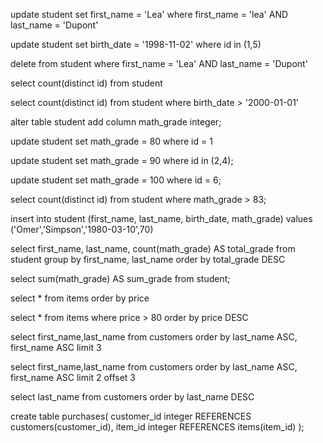 <!-- Exercise 1
1. ‘lea Dupont’ was inserted wrong. Update her first_name to uppercase. -->
update student
set first_name = 'Lea'
where first_name = 'lea' AND last_name = 'Dupont'

<!-- 2. ‘Lea Dupont’ and ‘Marc Dupont’ are twins, they should have the same birth_date. Update both their birth_date to 02/11/1998 -->
update student
set birth_date = '1998-11-02'
where id in (1,5)

<!-- 3. Delete the record where “Lea” is the first_name and ‘Dupont’ is the last_name -->
delete from student
where first_name = 'Lea' AND last_name = 'Dupont'

<!-- Count how many students are in the table -->
select count(distinct id) from student

<!-- Count how many students were born after 1/01/2000 -->
select count(distinct id) from student
where birth_date > '2000-01-01'

<!-- Add a column to the table student, called math_grade -->
alter table student
add column math_grade integer;

<!-- Add the grade 80 to the student which id is 1 -->
update student
set math_grade = 80
where id = 1

<!-- Add the grade 90 to the students which id are 2 and 4 -->
update student
set math_grade = 90
where id in (2,4);

<!-- Add the grade 100 to the student which id is 6 -->
update student
set math_grade = 100
where id = 6;

<!-- Count how many students have a grade bigger than 83 -->
select count(distinct id) from student
where math_grade > 83;

<!-- Add another student named Omer Simpson with the same birth_date (as the one already in the table). Give him the grade 70 -->
insert into student (first_name, last_name, birth_date, math_grade)
values
    ('Omer','Simpson','1980-03-10',70)

<!-- Count how many grades have each student (depending on their first and last name). Use an alias called total_grade to fetch the grades. (Omer Simpson should have 2 grades). Hint : use GROUP BY -->
select first_name, last_name, count(math_grade) AS total_grade
from student
group by first_name, last_name
order by total_grade DESC

<!-- Do the sum of the grades of all the students -->
select sum(math_grade) AS sum_grade
from student;

<!-- Exercise 2 -->
<!-- Use SQL to get the following from the database:
All items, ordered by price (lowest to highest) -->
select * from items
order by price

<!-- Items with a price above 80, ordered by price (highest to lowest) -->
select * from items
where price > 80
order by price DESC

<!-- The first 3 customers in alphabetical order (A-Z) – exclude ‘id’ from the results. -->
select first_name,last_name
from customers
order by last_name ASC, first_name ASC
limit 3

<!-- The last 2 customers in alphabetical order (A-Z) – exclude ‘id’ from the results. -->
select first_name,last_name
from customers
order by last_name ASC, first_name ASC
limit 2 offset 3

<!-- All last names (no other columns!), in reverse alphabetical order (Z-A) -->
select last_name
from customers
order by last_name DESC

<!-- Create a table named purchases. It should have 2 columns : custumer_id and item_id. These columns are references from the tables customers and items
Edit the data of the purchases table: -->
create table purchases(
    customer_id integer REFERENCES customers(customer_id),
    item_id integer REFERENCES items(item_id)
);

<!-- Add a row which references a customer by ID, but does not reference an item by ID (leave it blank). Does this work? Why/why not?
Add 5 rows which reference existing customers and items. -->

